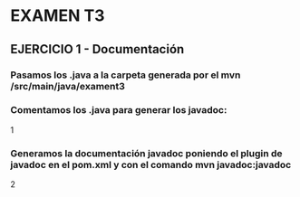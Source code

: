 # EXAMEN T3

## EJERCICIO 1 - Documentación

### Pasamos los .java a la carpeta generada por el mvn /src/main/java/exament3
### Comentamos los .java para generar los javadoc:

1



### Generamos la documentación javadoc poniendo el plugin de javadoc en el pom.xml y con el comando mvn javadoc:javadoc

2






